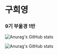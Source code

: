 # 구희영

### 9기 부울경 1반

![Anurag's GitHub stats](https://github-readme-stats.vercel.app/api?username=hi9900&show_icons=true&bg_color=00000000)

![Anurag's GitHub stats](https://github-readme-stats.vercel.app/api?username=hi9900&show_icons=true&theme=radical)


